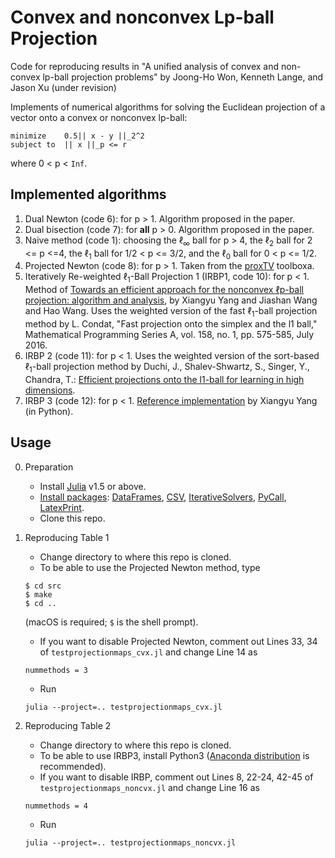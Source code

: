 # Convex and nonconvex Lp-ball Projection

Code for reproducing results in "A unified analysis of convex and non-convex lp-ball projection problems" by Joong-Ho Won, Kenneth Lange, and Jason Xu (under revision)

Implements of numerical algorithms for solving the Euclidean projection of a vector onto a convex or nonconvex lp-ball: 

```
minimize    0.5|| x - y ||_2^2
subject to  || x ||_p <= r
```

where 0 < p < `Inf`.

## Implemented algorithms

1. Dual Newton (code 6): for p > 1. Algorithm proposed in the paper.
2. Dual bisection (code 7): for **all** p > 0. Algorithm proposed in the paper.
3. Naive method (code 1): choosing the $\ell_{\infty}$ ball for p > 4, the $\ell_2$ ball for 2 <= p <=4, the $\ell_1$ ball for 1/2 < p <= 3/2, and the $\ell_0$ ball for 0 < p <= 1/2.
4. Projected Newton (code 8): for p > 1. Taken from the [proxTV](https://github.com/albarji/proxTV) toolboxa.
5. Iteratively Re-weighted $\ell_1$-Ball Projection 1 (IRBP1, code 10): for p < 1. Method of [Towards an efficient approach for the nonconvex ℓp-ball projection: algorithm and analysis](https://arxiv.org/abs/2101.01350), by Xiangyu Yang and Jiashan Wang and Hao Wang. Uses the weighted version of the fast $\ell_1$-ball projection method by L. Condat, "Fast projection onto the simplex and the l1 ball," Mathematical Programming Series A, vol. 158, no. 1, pp. 575-585, July 2016.
6. IRBP 2 (code 11): for p < 1. Uses the weighted version of the sort-based $\ell_1$-ball projection method by Duchi, J., Shalev-Shwartz, S., Singer, Y., Chandra, T.: [Efficient projections onto the l1-ball for learning in high dimensions](https://web.stanford.edu/~jduchi/projects/DuchiShSiCh08.html).
7. IRBP 3 (code 12): for p < 1. [Reference implementation](https://github.com/Optimizater/Lp-ball-Projection) by Xiangyu Yang (in Python).

## Usage

0. Preparation 
	* Install [Julia](https://julialang.org) v1.5 or above.
	* [Install packages](https://docs.julialang.org/en/v1/stdlib/Pkg/): [DataFrames](https://github.com/JuliaData/DataFrames.jl), [CSV](https://github.com/JuliaData/CSV.jl), [IterativeSolvers](https://github.com/JuliaLinearAlgebra/IterativeSolvers.jl), [PyCall](https://github.com/JuliaPy/PyCall.jl), [LatexPrint](https://github.com/scheinerman/LatexPrint.jl).
	* Clone this repo.

1. Reproducing Table 1
	- Change directory to where this repo is cloned.
	- To be able to use the Projected Newton method, type
	```
	$ cd src
	$ make
	$ cd ..
	```
	(macOS is required; `$` is the shell prompt).
	- If you want to disable Projected Newton, comment out Lines 33, 34 of `testprojectionmaps_cvx.jl` and change Line 14 as
	```
	nummethods = 3
	```
	- Run
	```
	julia --project=.. testprojectionmaps_cvx.jl
	```

2. Reproducing Table 2
	- Change directory to where this repo is cloned.
	- To be able to use IRBP3, install Python3 ([Anaconda distribution](https://www.anaconda.com) is recommended).
	- If you want to disable IRBP, comment out Lines 8, 22-24, 42-45 of `testprojectionmaps_noncvx.jl` and change Line 16 as
	```
	nummethods = 4
	```
	- Run
	```
	julia --project=.. testprojectionmaps_noncvx.jl
	```

